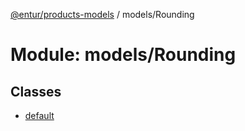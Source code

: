[@entur/products-models](../README.md) / models/Rounding

# Module: models/Rounding

## Classes

- [default](../classes/models_Rounding.default.md)
